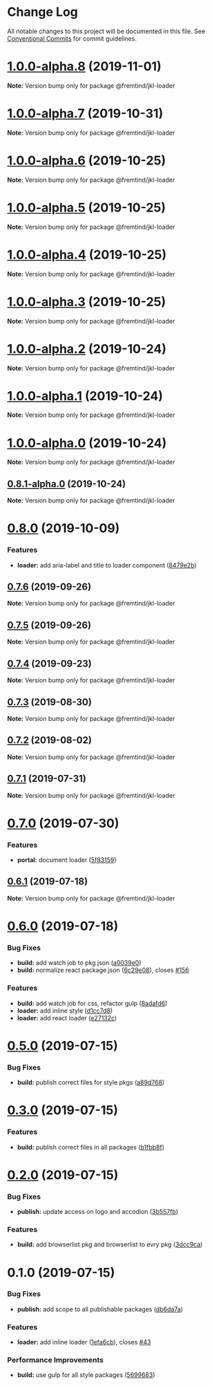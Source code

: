# Change Log

All notable changes to this project will be documented in this file.
See [Conventional Commits](https://conventionalcommits.org) for commit guidelines.

# [1.0.0-alpha.8](https://github.com/fremtind/jokul/compare/@fremtind/jkl-loader@1.0.0-alpha.7...@fremtind/jkl-loader@1.0.0-alpha.8) (2019-11-01)

**Note:** Version bump only for package @fremtind/jkl-loader





# [1.0.0-alpha.7](https://github.com/fremtind/jokul/compare/@fremtind/jkl-loader@1.0.0-alpha.6...@fremtind/jkl-loader@1.0.0-alpha.7) (2019-10-31)

**Note:** Version bump only for package @fremtind/jkl-loader





# [1.0.0-alpha.6](https://github.com/fremtind/jokul/compare/@fremtind/jkl-loader@1.0.0-alpha.5...@fremtind/jkl-loader@1.0.0-alpha.6) (2019-10-25)

**Note:** Version bump only for package @fremtind/jkl-loader





# [1.0.0-alpha.5](https://github.com/fremtind/jokul/compare/@fremtind/jkl-loader@1.0.0-alpha.4...@fremtind/jkl-loader@1.0.0-alpha.5) (2019-10-25)

**Note:** Version bump only for package @fremtind/jkl-loader





# [1.0.0-alpha.4](https://github.com/fremtind/jokul/compare/@fremtind/jkl-loader@1.0.0-alpha.3...@fremtind/jkl-loader@1.0.0-alpha.4) (2019-10-25)

**Note:** Version bump only for package @fremtind/jkl-loader





# [1.0.0-alpha.3](https://github.com/fremtind/jokul/compare/@fremtind/jkl-loader@1.0.0-alpha.2...@fremtind/jkl-loader@1.0.0-alpha.3) (2019-10-25)

**Note:** Version bump only for package @fremtind/jkl-loader





# [1.0.0-alpha.2](https://github.com/fremtind/jokul/compare/@fremtind/jkl-loader@1.0.0-alpha.1...@fremtind/jkl-loader@1.0.0-alpha.2) (2019-10-24)

**Note:** Version bump only for package @fremtind/jkl-loader





# [1.0.0-alpha.1](https://github.com/fremtind/jokul/compare/@fremtind/jkl-loader@1.0.0-alpha.0...@fremtind/jkl-loader@1.0.0-alpha.1) (2019-10-24)

**Note:** Version bump only for package @fremtind/jkl-loader





# [1.0.0-alpha.0](https://github.com/fremtind/jokul/compare/@fremtind/jkl-loader@0.8.1-alpha.0...@fremtind/jkl-loader@1.0.0-alpha.0) (2019-10-24)

**Note:** Version bump only for package @fremtind/jkl-loader





## [0.8.1-alpha.0](https://github.com/fremtind/jokul/compare/@fremtind/jkl-loader@0.8.0...@fremtind/jkl-loader@0.8.1-alpha.0) (2019-10-24)

**Note:** Version bump only for package @fremtind/jkl-loader





# [0.8.0](https://github.com/fremtind/jokul/compare/@fremtind/jkl-loader@0.7.6...@fremtind/jkl-loader@0.8.0) (2019-10-09)


### Features

* **loader:** add aria-label and title to loader component ([8479e2b](https://github.com/fremtind/jokul/commit/8479e2b))





## [0.7.6](https://github.com/fremtind/jokul/compare/@fremtind/jkl-loader@0.7.5...@fremtind/jkl-loader@0.7.6) (2019-09-26)

**Note:** Version bump only for package @fremtind/jkl-loader





## [0.7.5](https://github.com/fremtind/jokul/compare/@fremtind/jkl-loader@0.7.4...@fremtind/jkl-loader@0.7.5) (2019-09-26)

**Note:** Version bump only for package @fremtind/jkl-loader





## [0.7.4](https://github.com/fremtind/jokul/compare/@fremtind/jkl-loader@0.7.3...@fremtind/jkl-loader@0.7.4) (2019-09-23)

**Note:** Version bump only for package @fremtind/jkl-loader





## [0.7.3](https://github.com/fremtind/jokul/compare/@fremtind/jkl-loader@0.7.2...@fremtind/jkl-loader@0.7.3) (2019-08-30)

**Note:** Version bump only for package @fremtind/jkl-loader





## [0.7.2](https://github.com/fremtind/jokul/compare/@fremtind/jkl-loader@0.7.1...@fremtind/jkl-loader@0.7.2) (2019-08-02)

**Note:** Version bump only for package @fremtind/jkl-loader





## [0.7.1](https://github.com/fremtind/jokul/compare/@fremtind/jkl-loader@0.7.0...@fremtind/jkl-loader@0.7.1) (2019-07-31)

**Note:** Version bump only for package @fremtind/jkl-loader





# [0.7.0](https://github.com/fremtind/jokul/compare/@fremtind/jkl-loader@0.6.1...@fremtind/jkl-loader@0.7.0) (2019-07-30)


### Features

* **portal:** document loader ([5f83159](https://github.com/fremtind/jokul/commit/5f83159))





## [0.6.1](https://github.com/fremtind/jokul/compare/@fremtind/jkl-loader@0.6.0...@fremtind/jkl-loader@0.6.1) (2019-07-18)

**Note:** Version bump only for package @fremtind/jkl-loader





# [0.6.0](https://github.com/fremtind/jokul/compare/@fremtind/jkl-loader@0.5.0...@fremtind/jkl-loader@0.6.0) (2019-07-18)


### Bug Fixes

* **build:** add watch job to pkg json ([a0039e0](https://github.com/fremtind/jokul/commit/a0039e0))
* **build:** normalize react package.json ([6c29e08](https://github.com/fremtind/jokul/commit/6c29e08)), closes [#156](https://github.com/fremtind/jokul/issues/156)


### Features

* **build:** add watch job for css, refactor gulp ([8adafd6](https://github.com/fremtind/jokul/commit/8adafd6))
* **loader:** add inline style ([d1cc7d8](https://github.com/fremtind/jokul/commit/d1cc7d8))
* **loader:** add react loader ([e27132c](https://github.com/fremtind/jokul/commit/e27132c))





# [0.5.0](https://github.com/fremtind/jokul/compare/@fremtind/jkl-loader@0.3.0...@fremtind/jkl-loader@0.5.0) (2019-07-15)


### Bug Fixes

* **build:** publish correct files for style pkgs ([a89d768](https://github.com/fremtind/jokul/commit/a89d768))





# [0.3.0](https://github.com/fremtind/jokul/compare/@fremtind/jkl-loader@0.2.0...@fremtind/jkl-loader@0.3.0) (2019-07-15)


### Features

* **build:** publish correct files in all packages ([b1fbb8f](https://github.com/fremtind/jokul/commit/b1fbb8f))





# [0.2.0](https://github.com/fremtind/jokul/compare/@fremtind/jkl-loader@0.1.0...@fremtind/jkl-loader@0.2.0) (2019-07-15)

### Bug Fixes

-   **publish:** update access on logo and accodion ([3b557fb](https://github.com/fremtind/jokul/commit/3b557fb))

### Features

-   **build:** add browserlist pkg and browserlist to evry pkg ([3dcc9ca](https://github.com/fremtind/jokul/commit/3dcc9ca))

# 0.1.0 (2019-07-15)

### Bug Fixes

-   **publish:** add scope to all publishable packages ([db6da7a](https://github.com/fremtind/jokul/commit/db6da7a))

### Features

-   **loader:** add inline loader ([1efa6cb](https://github.com/fremtind/jokul/commit/1efa6cb)), closes [#43](https://github.com/fremtind/jokul/issues/43)

### Performance Improvements

-   **build:** use gulp for all style packages ([5699683](https://github.com/fremtind/jokul/commit/5699683))
